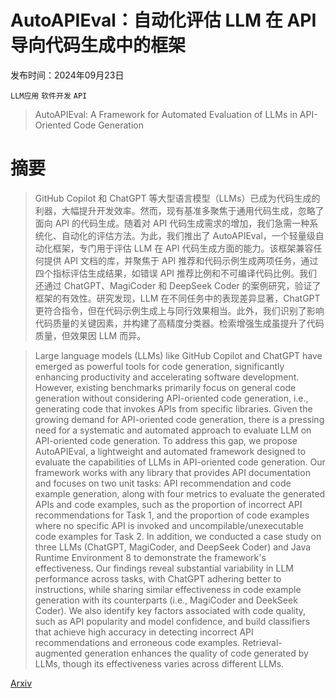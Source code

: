 # AutoAPIEval：自动化评估 LLM 在 API 导向代码生成中的框架

发布时间：2024年09月23日

`LLM应用` `软件开发` `API`

> AutoAPIEval: A Framework for Automated Evaluation of LLMs in API-Oriented Code Generation

# 摘要

> GitHub Copilot 和 ChatGPT 等大型语言模型（LLMs）已成为代码生成的利器，大幅提升开发效率。然而，现有基准多聚焦于通用代码生成，忽略了面向 API 的代码生成。随着对 API 代码生成需求的增加，我们急需一种系统化、自动化的评估方法。为此，我们推出了 AutoAPIEval，一个轻量级自动化框架，专门用于评估 LLM 在 API 代码生成方面的能力。该框架兼容任何提供 API 文档的库，并聚焦于 API 推荐和代码示例生成两项任务，通过四个指标评估生成结果，如错误 API 推荐比例和不可编译代码比例。我们还通过 ChatGPT、MagiCoder 和 DeepSeek Coder 的案例研究，验证了框架的有效性。研究发现，LLM 在不同任务中的表现差异显著，ChatGPT 更符合指令，但在代码示例生成上与同行效果相当。此外，我们识别了影响代码质量的关键因素，并构建了高精度分类器。检索增强生成虽提升了代码质量，但效果因 LLM 而异。

> Large language models (LLMs) like GitHub Copilot and ChatGPT have emerged as powerful tools for code generation, significantly enhancing productivity and accelerating software development. However, existing benchmarks primarily focus on general code generation without considering API-oriented code generation, i.e., generating code that invokes APIs from specific libraries. Given the growing demand for API-oriented code generation, there is a pressing need for a systematic and automated approach to evaluate LLM on API-oriented code generation. To address this gap, we propose AutoAPIEval, a lightweight and automated framework designed to evaluate the capabilities of LLMs in API-oriented code generation. Our framework works with any library that provides API documentation and focuses on two unit tasks: API recommendation and code example generation, along with four metrics to evaluate the generated APIs and code examples, such as the proportion of incorrect API recommendations for Task 1, and the proportion of code examples where no specific API is invoked and uncompilable/unexecutable code examples for Task 2. In addition, we conducted a case study on three LLMs (ChatGPT, MagiCoder, and DeepSeek Coder) and Java Runtime Environment 8 to demonstrate the framework's effectiveness. Our findings reveal substantial variability in LLM performance across tasks, with ChatGPT adhering better to instructions, while sharing similar effectiveness in code example generation with its counterparts (i.e., MagiCoder and DeekSeek Coder). We also identify key factors associated with code quality, such as API popularity and model confidence, and build classifiers that achieve high accuracy in detecting incorrect API recommendations and erroneous code examples. Retrieval-augmented generation enhances the quality of code generated by LLMs, though its effectiveness varies across different LLMs.

[Arxiv](https://arxiv.org/abs/2409.15228)